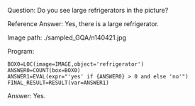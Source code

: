 Question: Do you see large refrigerators in the picture?

Reference Answer: Yes, there is a large refrigerator.

Image path: ./sampled_GQA/n140421.jpg

Program:

```
BOX0=LOC(image=IMAGE,object='refrigerator')
ANSWER0=COUNT(box=BOX0)
ANSWER1=EVAL(expr="'yes' if {ANSWER0} > 0 and else 'no'")
FINAL_RESULT=RESULT(var=ANSWER1)
```
Answer: Yes.

